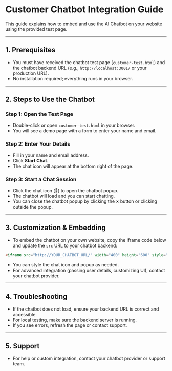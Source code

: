 # Customer Chatbot Integration Guide

This guide explains how to embed and use the AI Chatbot on your website using the provided test page.

---

## 1. Prerequisites
- You must have received the chatbot test page (`customer-test.html`) and the chatbot backend URL (e.g., `http://localhost:3001/` or your production URL).
- No installation required; everything runs in your browser.

---

## 2. Steps to Use the Chatbot

### Step 1: Open the Test Page
- Double-click or open `customer-test.html` in your browser.
- You will see a demo page with a form to enter your name and email.

### Step 2: Enter Your Details
- Fill in your name and email address.
- Click **Start Chat**.
- The chat icon will appear at the bottom right of the page.

### Step 3: Start a Chat Session
- Click the chat icon (💬) to open the chatbot popup.
- The chatbot will load and you can start chatting.
- You can close the chatbot popup by clicking the **×** button or clicking outside the popup.

---

## 3. Customization & Embedding
- To embed the chatbot on your own website, copy the iframe code below and update the `src` URL to your chatbot backend:

```html
<iframe src="http://YOUR_CHATBOT_URL/" width="400" height="600" style="border:0;border-radius:8px;box-shadow:0 1px 4px rgba(0,0,0,0.10);"></iframe>
```
- You can style the chat icon and popup as needed.
- For advanced integration (passing user details, customizing UI), contact your chatbot provider.

---

## 4. Troubleshooting
- If the chatbot does not load, ensure your backend URL is correct and accessible.
- For local testing, make sure the backend server is running.
- If you see errors, refresh the page or contact support.

---

## 5. Support
- For help or custom integration, contact your chatbot provider or support team.
